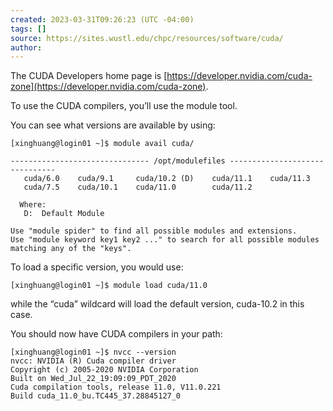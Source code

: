 ```yaml
---
created: 2023-03-31T09:26:23 (UTC -04:00)
tags: []
source: https://sites.wustl.edu/chpc/resources/software/cuda/
author: 
---
```


The CUDA Developers home page is [https://developer.nvidia.com/cuda-zone](https://developer.nvidia.com/cuda-zone).

To use the CUDA compilers, you’ll use the module tool.

You can see what versions are available by using:

```
[xinghuang@login01 ~]$ module avail cuda/

------------------------------- /opt/modulefiles -------------------------------
   cuda/6.0    cuda/9.1     cuda/10.2 (D)    cuda/11.1    cuda/11.3
   cuda/7.5    cuda/10.1    cuda/11.0        cuda/11.2

  Where:
   D:  Default Module

Use "module spider" to find all possible modules and extensions.
Use "module keyword key1 key2 ..." to search for all possible modules matching any of the "keys".
```

To load a specific version, you would use:

```
[xinghuang@login01 ~]$ module load cuda/11.0
```

while the “cuda” wildcard will load the default version, cuda-10.2 in this case.

You should now have CUDA compilers in your path:

```
[xinghuang@login01 ~]$ nvcc --version
nvcc: NVIDIA (R) Cuda compiler driver
Copyright (c) 2005-2020 NVIDIA Corporation
Built on Wed_Jul_22_19:09:09_PDT_2020
Cuda compilation tools, release 11.0, V11.0.221
Build cuda_11.0_bu.TC445_37.28845127_0
```
